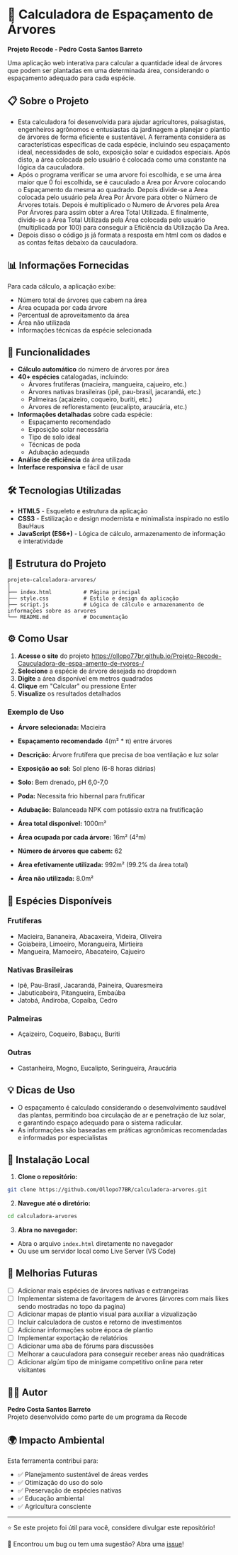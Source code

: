# 🌳 Calculadora de Espaçamento de Árvores

**Projeto Recode - Pedro Costa Santos Barreto**

Uma aplicação web interativa para calcular a quantidade ideal de árvores que podem ser plantadas em uma determinada área, considerando o espaçamento adequado para cada espécie.

## 📋 Sobre o Projeto

- Esta calculadora foi desenvolvida para ajudar agricultores, paisagistas, engenheiros agrônomos e entusiastas da jardinagem a planejar o plantio de árvores de forma eficiente e sustentável. A ferramenta considera as características específicas de cada espécie, incluindo seu espaçamento ideal, necessidades de solo, exposição solar e cuidados especiais. Após disto, a área colocada pelo usuário é colocada como uma constante na lógica da cauculadora.
- Após o programa verificar se uma arvore foi escolhida, e se uma área maior que 0 foi escolhida, se é cauculado a Area por Árvore colocando o Espaçamento da mesma ao quadrado. Depois divide-se a Area colocada pelo usuário pela Área Por Árvore para obter o Número de Árvores totais. Depois é multiplicado o Numero de Árvores pela Area Por Árvores para assim obter a Area Total Utilizada. E finalmente, divide-se a Área Total Utilizada pela Área colocada pelo usuário (multiplicada por 100) para conseguir a Eficiência da Utilização Da Area.
- Depois disso o código js já formata a resposta em html com os dados e as contas feitas debaixo da cauculadora.

## 📊 Informações Fornecidas

Para cada cálculo, a aplicação exibe:

- Número total de árvores que cabem na área
- Área ocupada por cada árvore
- Percentual de aproveitamento da área
- Área não utilizada
- Informações técnicas da espécie selecionada

## 🚀 Funcionalidades

- **Cálculo automático** do número de árvores por área
- **40+ espécies** catalogadas, incluindo:
  - Árvores frutíferas (macieira, mangueira, cajueiro, etc.)
  - Árvores nativas brasileiras (ipê, pau-brasil, jacarandá, etc.)
  - Palmeiras (açaizeiro, coqueiro, buriti, etc.)
  - Árvores de reflorestamento (eucalipto, araucária, etc.)
- **Informações detalhadas** sobre cada espécie:
  - Espaçamento recomendado
  - Exposição solar necessária
  - Tipo de solo ideal
  - Técnicas de poda
  - Adubação adequada
- **Análise de eficiência** da área utilizada
- **Interface responsiva** e fácil de usar

## 🛠️ Tecnologias Utilizadas

- **HTML5** - Esqueleto e estrutura da aplicação
- **CSS3** - Estilização e design modernista e minimalista inspirado no estilo BauHaus
- **JavaScript (ES6+)** - Lógica de cálculo, armazenamento de informação e interatividade

## 📁 Estrutura do Projeto

```
projeto-calculadora-arvores/
│
├── index.html          # Página principal
├── style.css           # Estilo e design da aplicação
├── script.js           # Lógica de cálculo e armazenamento de informações sobre as arvores
└── README.md           # Documentação
```

## ⚙️ Como Usar

1. **Acesse o site** do projeto https://ollopo77br.github.io/Projeto-Recode-Cauculadora-de-espa-amento-de-rvores-/
2. **Selecione** a espécie de árvore desejada no dropdown
3. **Digite** a área disponível em metros quadrados
4. **Clique** em "Calcular" ou pressione Enter
5. **Visualize** os resultados detalhados

### Exemplo de Uso

- **Árvore selecionada:** Macieira
- **Espaçamento recomendado** 4(m² \* π) entre árvores
- **Descrição:** Árvore frutífera que precisa de boa ventilação e luz solar
- **Exposição ao sol:** Sol pleno (6-8 horas diárias)
- **Solo:** Bem drenado, pH 6,0-7,0
- **Poda:** Necessita frio hibernal para frutificar
- **Adubação:** Balanceada NPK com potássio extra na frutificação

- **Área total disponível:** 1000m²

- **Área ocupada por cada árvore:** 16m² (4²m)
- **Número de árvores que cabem:** 62

- **Área efetivamente utilizada:** 992m² (99.2% da área total)

- **Área não utilizada:** 8.0m²

## 🌿 Espécies Disponíveis

### Frutíferas

- Macieira, Bananeira, Abacaxeira, Videira, Oliveira
- Goiabeira, Limoeiro, Morangueira, Mirtieira
- Mangueira, Mamoeiro, Abacateiro, Cajueiro

### Nativas Brasileiras

- Ipê, Pau-Brasil, Jacarandá, Paineira, Quaresmeira
- Jabuticabeira, Pitangueira, Embaúba
- Jatobá, Andiroba, Copaíba, Cedro

### Palmeiras

- Açaizeiro, Coqueiro, Babaçu, Buriti

### Outras

- Castanheira, Mogno, Eucalipto, Seringueira, Araucária

## 💡 Dicas de Uso

- O espaçamento é calculado considerando o desenvolvimento saudável das plantas,
  permitindo boa circulação de ar e penetração de luz solar,
  e garantindo espaço adequado para o sistema radicular.
- As informações são baseadas em práticas agronômicas recomendadas e informadas por especialistas

## 🔧 Instalação Local

1. **Clone o repositório:**

```bash
git clone https://github.com/Ollopo77BR/calculadora-arvores.git
```

2. **Navegue até o diretório:**

```bash
cd calculadora-arvores
```

3. **Abra no navegador:**

- Abra o arquivo `index.html` diretamente no navegador
- Ou use um servidor local como Live Server (VS Code)

## 📝 Melhorias Futuras

- [ ] Adicionar mais espécies de árvores nativas e extrangeiras
- [ ] Implementar sistema de favoritagem de árvores (árvores com mais likes sendo mostradas no topo da pagina)
- [ ] Adicionar mapas de plantio visual para auxiliar a vizualização
- [ ] Incluir calculadora de custos e retorno de investimentos
- [ ] Adicionar informações sobre época de plantio
- [ ] Implementar exportação de relatórios
- [ ] Adicionar uma aba de fórums para discussões
- [ ] Melhorar a cauculadora para conseguir receber areas não quadráticas
- [ ] Adicionar algúm tipo de minigame competitivo online para reter visitantes

## 👨‍💻 Autor

**Pedro Costa Santos Barreto**  
Projeto desenvolvido como parte de um programa da Recode

## 🌍 Impacto Ambiental

Esta ferramenta contribui para:

- ✅ Planejamento sustentável de áreas verdes
- ✅ Otimização do uso do solo
- ✅ Preservação de espécies nativas
- ✅ Educação ambiental
- ✅ Agricultura consciente

---

⭐ Se este projeto foi útil para você, considere divulgar este repositório!

🐛 Encontrou um bug ou tem uma sugestão? Abra uma [issue](https://github.com/seu-usuario/calculadora-arvores/issues)!
